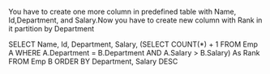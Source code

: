 
You have to create one more column in predefined table with Name, Id,Department, and Salary.Now you have to create new column with Rank in it partition by Department

SELECT Name, Id, Department, Salary,
(SELECT COUNT(*) + 1 FROM Emp A
WHERE A.Department = B.Department AND A.Salary > B.Salary) As Rank
FROM Emp B
ORDER BY Department, Salary DESC